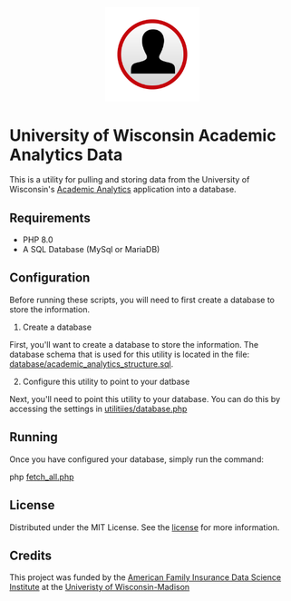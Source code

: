 <p align="center">
	<div align="center">
		<img src="./images/icon.svg" alt="Logo" style="width:33%">
	</div>
</p>

# University of Wisconsin Academic Analytics Data

This is a utility for pulling and storing data from the University of Wisconsin's [Academic Analytics](https://wisc.discovery.academicanalytics.com/dashboard) application into a database.

## Requirements

- PHP 8.0
- A SQL Database (MySql or MariaDB)

## Configuration

Before running these scripts, you will need to first create a database to store the information.

1. Create a database

First, you'll want to create a database to store the information.  The database schema that is used for this utility is located in the file: [database/academic_analytics_structure.sql](database/academic_analytics_structure.sql).

2. Configure this utility to point to your datbase

Next, you'll need to point this utility to your database.  You can do this by accessing the settings in [utilitiies/database.php](utilities/database.php)

## Running

Once you have configured your database, simply run the command:

php [fetch_all.php](fetch_all.php)

<!-- LICENSE -->
## License

Distributed under the MIT License. See the [license](./LICENSE.txt) for more information.

## Credits

This project was funded by the [American Family Insurance Data Science Institute](https://datascience.wisc.edu) at the [Univeristy of Wisconsin-Madison](https://www.wisc.edu)

